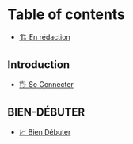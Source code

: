# Table of contents

* [🏗️ En rédaction](README.md)

## Introduction

* [🖐️ Se Connecter](introduction/se-connecter.md)

## BIEN-DÉBUTER <a href="#debuter" id="debuter"></a>

* [📈 Bien Débuter](debuter/bien-debuter.md)
